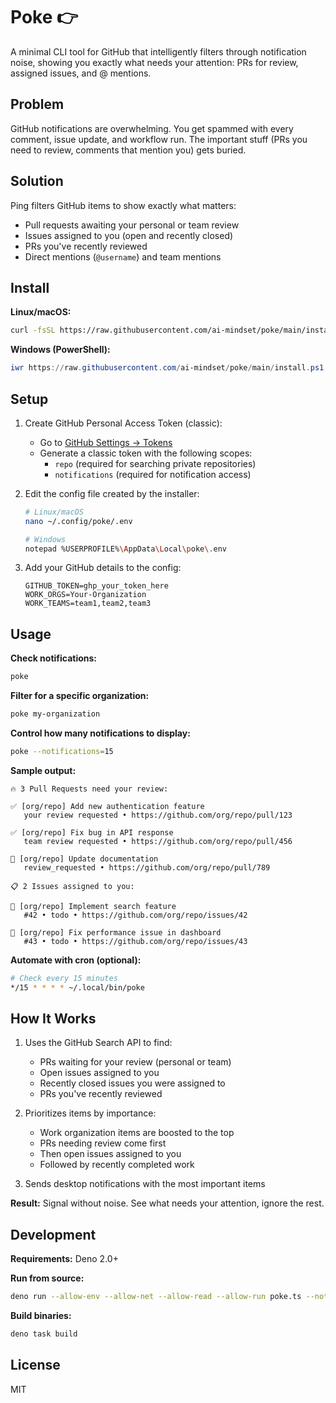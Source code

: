 # Poke 👉

A minimal CLI tool for GitHub that intelligently filters through notification noise, showing you exactly what needs your attention: PRs for review, assigned issues, and @ mentions.

## Problem

GitHub notifications are overwhelming. You get spammed with every comment, issue update, and workflow run. The important stuff (PRs you need to review, comments that mention you) gets buried.

## Solution

Ping filters GitHub items to show exactly what matters:

- Pull requests awaiting your personal or team review
- Issues assigned to you (open and recently closed)
- PRs you've recently reviewed
- Direct mentions (`@username`) and team mentions

## Install

**Linux/macOS:**

```bash
curl -fsSL https://raw.githubusercontent.com/ai-mindset/poke/main/install.sh | bash
```

**Windows (PowerShell):**

```powershell
iwr https://raw.githubusercontent.com/ai-mindset/poke/main/install.ps1 | iex
```

## Setup

1. Create GitHub Personal Access Token (classic):
   - Go to [GitHub Settings → Tokens](https://github.com/settings/tokens)
   - Generate a classic token with the following scopes:
     - `repo` (required for searching private repositories)
     - `notifications` (required for notification access)

2. Edit the config file created by the installer:
   ```bash
   # Linux/macOS
   nano ~/.config/poke/.env

   # Windows
   notepad %USERPROFILE%\AppData\Local\poke\.env
   ```

3. Add your GitHub details to the config:
   ```
   GITHUB_TOKEN=ghp_your_token_here
   WORK_ORGS=Your-Organization
   WORK_TEAMS=team1,team2,team3
   ```

## Usage

**Check notifications:**

```bash
poke
```

**Filter for a specific organization:**

```bash
poke my-organization
```

**Control how many notifications to display:**

```bash
poke --notifications=15
```

**Sample output:**

```
🔥 3 Pull Requests need your review:

✅ [org/repo] Add new authentication feature
   your review requested • https://github.com/org/repo/pull/123

✅ [org/repo] Fix bug in API response
   team review requested • https://github.com/org/repo/pull/456

🔄 [org/repo] Update documentation
   review_requested • https://github.com/org/repo/pull/789

📋 2 Issues assigned to you:

📝 [org/repo] Implement search feature
   #42 • todo • https://github.com/org/repo/issues/42

📝 [org/repo] Fix performance issue in dashboard
   #43 • todo • https://github.com/org/repo/issues/43
```

**Automate with cron (optional):**

```bash
# Check every 15 minutes
*/15 * * * * ~/.local/bin/poke
```

## How It Works

1. Uses the GitHub Search API to find:
   - PRs waiting for your review (personal or team)
   - Open issues assigned to you
   - Recently closed issues you were assigned to
   - PRs you've recently reviewed

2. Prioritizes items by importance:
   - Work organization items are boosted to the top
   - PRs needing review come first
   - Then open issues assigned to you
   - Followed by recently completed work

3. Sends desktop notifications with the most important items

**Result:** Signal without noise. See what needs your attention, ignore the rest.

## Development

**Requirements:** Deno 2.0+

**Run from source:**

```bash
deno run --allow-env --allow-net --allow-read --allow-run poke.ts --notifications=12 # choose a number of notifications
```

**Build binaries:**

```bash
deno task build
```

## License

MIT
